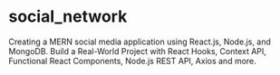 # social_network
Creating a MERN social media application using React.js, Node.js, and MongoDB. Build a Real-World Project with React Hooks, Context API, Functional React Components, Node.js REST API, Axios and more.
